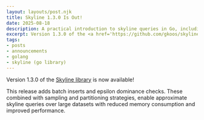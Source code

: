 ```yaml
---
layout: layouts/post.njk
title: Skyline 1.3.0 Is Out!
date: 2025-08-18
description: A practical introduction to skyline queries in Go, including a command line tool for skyline calculations.
excerpt: Version 1.3.0 of the <a href='https://github.com/gkoos/skyline'>Skyline library</a> is now available!
tags:
- posts
- announcements
- golang
- skyline (go library)
---
```

Version 1.3.0 of the [Skyline library](https://github.com/gkoos/skyline) is now available! 

This release adds batch inserts and epsilon dominance checks. These combined with sampling and partitioning strategies, enable approximate skyline queries over large datasets with reduced memory consumption and improved performance.
